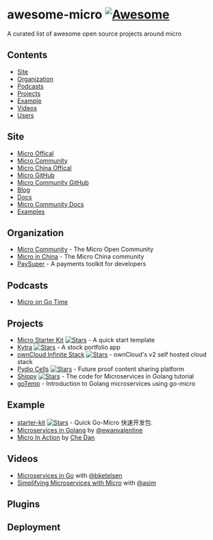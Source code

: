 # awesome-micro [![Awesome](https://awesome.re/badge.svg)](https://awesome.re)

A curated list of awesome open source projects around micro


## Contents

- [Site](#Site)
- [Organization](#organization)
- [Podcasts](#podcasts)
- [Projects](#projects)
- [Example](#Example)
- [Videos](#videos)
- [Users](#users)

## Site

- [Micro Offical](https://m3o.com)
- [Micro Community](https://micro.arch.run)
- [Micro China Offical](https://microhq.cn)
- [Micro GitHub](https://github.com/micro)
- [Micro Community GitHub](https://github.com/micro)
- [Blog](https://medium.com/microhq)
- [Docs](https://dev.m3o.com)
- [Micro Community Docs](https://dev.micro.arch.wiki/)
- [Examples](https://github.com/micro/examples)

## Organization

- [Micro Community](https://github.com/micro-community) - The Micro Open Community
- [Micro in China](https://github.com/micro-in-cn) - The Micro China community
- [PaySuper](https://github.com/paysuper) - A payments toolkit for developers
## Podcasts

- [Micro on Go Time](https://changelog.com/gotime/8)

## Projects


- [Micro Starter Kit](https://github.com/xmlking/micro-starter-kit)  [![Stars](https://img.shields.io/github/stars/xmlking/micro-starter-kit.svg)](https://github.com/xmlking/micro-starter-kit) - A quick start template 
- [Kytra](https://github.com/microhq/portfolio) [![Stars](https://img.shields.io/github/stars/microhq/portfolio.svg)](https://github.com/microhq/portfoliot) - A stock portfolio app 
- [ownCloud Infinite Stack](https://github.com/owncloud/ocis) [![Stars](https://img.shields.io/github/stars/owncloud/ocis.svg)](https://github.com/owncloud/ocis) - ownCloud's v2 self hosted cloud stack
- [Pydio Cells](https://github.com/pydio/cells) [![Stars](https://img.shields.io/github/stars/pydio/cells.svg)](https://github.com/pydio/cells) - Future proof content sharing platform
- [Shippy](https://github.com/EwanValentine/shippy) [![Stars](https://img.shields.io/github/stars/EwanValentine/shippy.svg)](https://github.com/EwanValentine/shippy) - The code for Microservices in Golang tutorial
- [goTemp](https://bitbucket.org/Bolbeck/gotemp/src/master) -  Introduction to Golang microservices using go-micro


## Example

* [starter-kit](https://github.com/micro-in-cn/starter-kit) [![Stars](https://img.shields.io/github/stars/micro-in-cn/starter-kit.svg)](https://github.com/micro-in-cn/starter-kit) - Quick Go-Micro 快速开发包.
* [Microservices in Golang](https://ewanvalentine.io/microservices-in-golang-part-1/) by [@ewanvalentine](https://github.com/ewanvalentine)
* [Micro In Action](https://medium.com/@dche423/micro-in-action-1be29b057f2d) by [Che Dan
](https://twitter.com/dche423)

## Videos

- [Microservices in Go](https://www.youtube.com/watch?v=OcjMi9cXItY) with [@bketelsen](https://github.com/bketelsen)
- [Simplifying Microservices with Micro](https://www.youtube.com/watch?v=xspaDovwk34) with [@asim](https://www.youtube.com/watch?v=xspaDovwk34)


## Plugins


## Deployment
